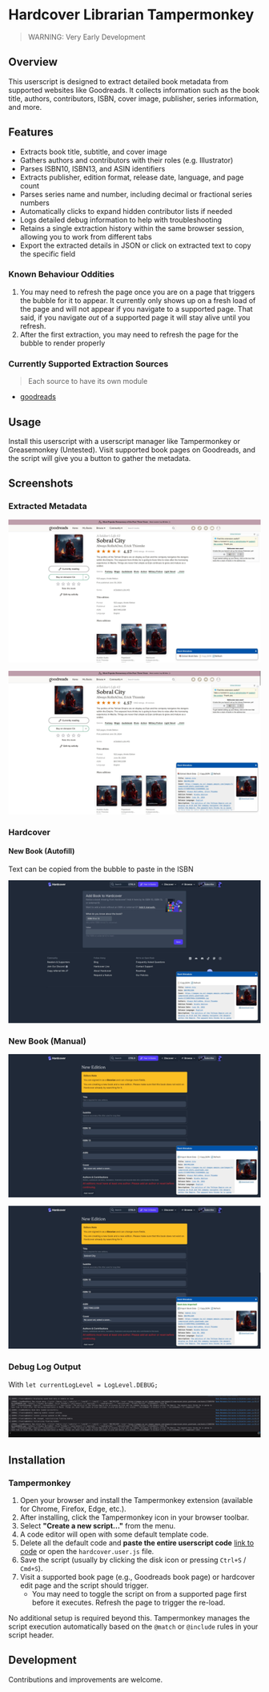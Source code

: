 # Hardcover Librarian Tampermonkey

>WARNING: Very Early Development

## Overview

This userscript is designed to extract detailed book metadata from supported websites like Goodreads. It collects information such as the book title, authors, contributors, ISBN, cover image, publisher, series information, and more. 

## Features

- Extracts book title, subtitle, and cover image  
- Gathers authors and contributors with their roles (e.g. Illustrator)  
- Parses ISBN10, ISBN13, and ASIN identifiers  
- Extracts publisher, edition format, release date, language, and page count  
- Parses series name and number, including decimal or fractional series numbers  
- Automatically clicks to expand hidden contributor lists if needed  
- Logs detailed debug information to help with troubleshooting 
- Retains a single extraction history within the same browser session, allowing you to work from different tabs
- Export the extracted details in JSON or click on extracted text to copy the specific field

### Known Behaviour Oddities

1. You may need to refresh the page once you are on a page that triggers the bubble for it to appear. It currently only shows up on a fresh load of the page and will not appear if you navigate to a supported page. That said, if you navigate _out_ of a supported page it will stay alive until you refresh.
2. After the first extraction, you may need to refresh the page for the bubble to render properly

### Currently Supported Extraction Sources

>Each source to have its own module

- [goodreads](https://www.goodreads.com)

## Usage

Install this userscript with a userscript manager like Tampermonkey or Greasemonkey (Untested). Visit supported book pages on Goodreads, and the script will give you a button to gather the metadata.

## Screenshots

### Extracted Metadata

![Goodreads with no prior extraction data](/images/goodreads-nodata.jpg)

![Goodreads with after extraction](/images/goodreads-extracted.jpg)

### Hardcover

#### New Book (Autofill)

Text can be copied from the bubble to paste in the ISBN

![Hardcover new book autofill page](/images/hardcover-preview.jpg)

### New Book (Manual)

![Hardcover new manual importable](/images/hardcover-new-importable.jpg)

![Hardcover new manual imported](/images/hardcover-new-imported.jpg)

### Debug Log Output

With `let currentLogLevel = LogLevel.DEBUG;`

![Console logs](/images/console-log.jpg)

## Installation

### Tampermonkey

1. Open your browser and install the Tampermonkey extension (available for Chrome, Firefox, Edge, etc.).
2. After installing, click the Tampermonkey icon in your browser toolbar.
3. Select **"Create a new script..."** from the menu.
4. A code editor will open with some default template code.
5. Delete all the default code and **paste the entire userscript code** [link to code](https://raw.githubusercontent.com/kyle-mckay/hardcover-librarian-tampermonkey/main/hardcover.user.js) or open the `hardcover.user.js` file.
6. Save the script (usually by clicking the disk icon or pressing `Ctrl+S` / `Cmd+S`).
7. Visit a supported book page (e.g., Goodreads book page) or hardcover edit page and the script should trigger.
    - You may need to toggle the script on from a supported page first before it executes. Refresh the page to trigger the re-load.

No additional setup is required beyond this. Tampermonkey manages the script execution automatically based on the `@match` or `@include` rules in your script header.

## Development

Contributions and improvements are welcome.
